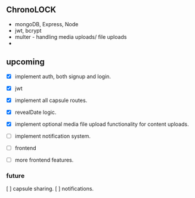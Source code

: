 ## ChronoLOCK

- mongoDB, Express, Node
- jwt, bcrypt
- multer - handling media uploads/ file uploads
-  




## upcoming
- [x] implement auth, both signup and login.
- [x] jwt
- [x] implement all capsule routes.
- [x] revealDate logic.
- [x] implement optional media file upload functionality for content uploads.
- [ ] implement notification system.
- [ ] frontend
- [ ] more frontend features.


### future  
[ ] capsule sharing.
[ ] notifications. 
